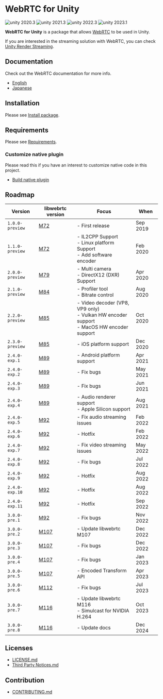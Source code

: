 # WebRTC for Unity

<img src="https://img.shields.io/badge/unity-2020.3-green.svg?style=flat-square" alt="unity 2020.3">
<img src="https://img.shields.io/badge/unity-2021.3-green.svg?style=flat-square" alt="unity 2021.3">
<img src="https://img.shields.io/badge/unity-2022.3-green.svg?style=flat-square" alt="unity 2022.3">
<img src="https://img.shields.io/badge/unity-6000.0-green.svg?style=flat-square" alt="unity 2023.1">

**WebRTC for Unity** is a package that allows [WebRTC](https://webrtc.org) to be used in Unity.

If you are interested in the streaming solution with WebRTC, you can check [Unity Render Streaming](https://github.com/Unity-Technologies/UnityRenderStreaming). 

## Documentation

Check out the WebRTC documentation for more info.

- [English](https://docs.unity3d.com/Packages/com.unity.webrtc@latest/index.html)
- [Japanese](https://docs.unity3d.com/ja/Packages/com.unity.webrtc@latest/index.html)

## Installation

Please see [Install package](Documentation~/install.md).

## Requirements

Please see [Requirements](Documentation~/index.md#requirements).

### Customize native plugin

Please read this if you have an interest to customize native code in this project.

- [Build native plugin](Plugin~/README.md)

## Roadmap

| Version          | libwebrtc version | Focus | When | 
|------------------| ----------------- | ----- | ---- |
| `1.0.0-preview`  | [M72](https://groups.google.com/d/msg/discuss-webrtc/3h4y0fimHwg) | - First release | Sep 2019 |    
| `1.1.0-preview`  | [M72](https://groups.google.com/d/msg/discuss-webrtc/3h4y0fimHwg) | - IL2CPP Support<br> - Linux platform Support<br/> - Add software encoder | Feb 2020 |
| `2.0.0-preview`  | [M79](https://groups.google.com/d/msg/discuss-webrtc/Ozvbd0p7Q1Y) | - Multi camera <br>- DirectX12 (DXR) Support | Apr 2020 |
| `2.1.0-preview`  | [M84](https://groups.google.com/g/discuss-webrtc/c/MRAV4jgHYV0) | - Profiler tool <br>- Bitrate control | Aug 2020 |
| `2.2.0-preview`  | [M85](https://groups.google.com/g/discuss-webrtc/c/Qq3nsR2w2HU) | - Video decoder (VP8, VP9 only) <br>- Vulkan HW encoder support <br>- MacOS HW encoder support | Oct 2020 |
| `2.3.0-preview`  | [M85](https://groups.google.com/g/discuss-webrtc/c/Qq3nsR2w2HU) | - iOS platform support | Dec 2020 |
| `2.4.0-exp.1`    | [M89](https://groups.google.com/g/discuss-webrtc/c/Zrsn2hi8FV0) | - Android platform support | Apr 2021 |
| `2.4.0-exp.2`    | [M89](https://groups.google.com/g/discuss-webrtc/c/Zrsn2hi8FV0) | - Fix bugs | May 2021 |
| `2.4.0-exp.3`    | [M89](https://groups.google.com/g/discuss-webrtc/c/Zrsn2hi8FV0) | - Fix bugs | Jun 2021 |
| `2.4.0-exp.4`    | [M89](https://groups.google.com/g/discuss-webrtc/c/Zrsn2hi8FV0) | - Audio renderer support <br>- Apple Silicon support | Aug 2021 |
| `2.4.0-exp.5`    | [M92](https://groups.google.com/g/discuss-webrtc/c/hks5zneZJbo) | - Fix audio streaming issues | Feb 2022 |
| `2.4.0-exp.6`    | [M92](https://groups.google.com/g/discuss-webrtc/c/hks5zneZJbo) | - Hotfix | Feb 2022 |
| `2.4.0-exp.7`    | [M92](https://groups.google.com/g/discuss-webrtc/c/hks5zneZJbo) | - Fix video streaming issues | May 2022 |
| `2.4.0-exp.8`    | [M92](https://groups.google.com/g/discuss-webrtc/c/hks5zneZJbo) | - Fix bugs | Jul 2022 |
| `2.4.0-exp.9`    | [M92](https://groups.google.com/g/discuss-webrtc/c/hks5zneZJbo) | - Hotfix | Aug 2022 |
| `2.4.0-exp.10`   | [M92](https://groups.google.com/g/discuss-webrtc/c/hks5zneZJbo) | - Hotfix | Aug 2022 |
| `2.4.0-exp.11`   | [M92](https://groups.google.com/g/discuss-webrtc/c/hks5zneZJbo) | - Hotfix | Sep 2022 |
| `3.0.0-pre.1`    | [M92](https://groups.google.com/g/discuss-webrtc/c/hks5zneZJbo)  | - Fix bugs | Nov 2022 |
| `3.0.0-pre.2`    | [M107](https://groups.google.com/g/discuss-webrtc/c/StVFkKuSRc8) | - Update libwebrtc M107 | Dec 2022 |
| `3.0.0-pre.3`    | [M107](https://groups.google.com/g/discuss-webrtc/c/StVFkKuSRc8) | - Fix bugs | Dec 2022 |
| `3.0.0-pre.4`    | [M107](https://groups.google.com/g/discuss-webrtc/c/StVFkKuSRc8) | - Fix bugs | Jan 2023 |
| `3.0.0-pre.5`    | [M107](https://groups.google.com/g/discuss-webrtc/c/StVFkKuSRc8) | - Encoded Transform API | Apr 2023 |
| `3.0.0-pre.6`    | [M112](https://groups.google.com/g/discuss-webrtc/c/V-XFau9W9gY) | - Fix bugs | Jul 2023 |
| `3.0.0-pre.7`    | [M116](https://groups.google.com/g/discuss-webrtc/c/bEsO8Lz7psE) | - Update libwebrtc M116 <br>- Simulcast for NVIDIA H.264 | Oct 2023 |
| `3.0.0-pre.8`    | [M116](https://groups.google.com/g/discuss-webrtc/c/bEsO8Lz7psE) | - Update docs | Dec 2024 |

## Licenses

- [LICENSE.md](LICENSE.md)
- [Third Party Notices.md](Third%20Party%20Notices.md)

## Contribution
- [CONTRIBUTING.md](CONTRIBUTING.md)
